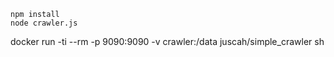 
```
npm install
node crawler.js
```


docker run -ti --rm -p 9090:9090 -v crawler:/data juscah/simple_crawler sh